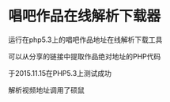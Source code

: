 # 唱吧作品在线解析下载器
运行在php5.3上的唱吧作品地址在线解析下载工具

可以从分享的链接中提取作品绝对地址的PHP代码

于2015.11.15在PHP5.3上测试成功

解析视频地址调用了硕鼠

